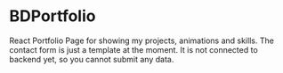 # BDPortfolio
React Portfolio Page for showing my projects, animations and skills. 
The contact form is just a template at the moment. It is not connected to backend yet, so you cannot submit any data.
